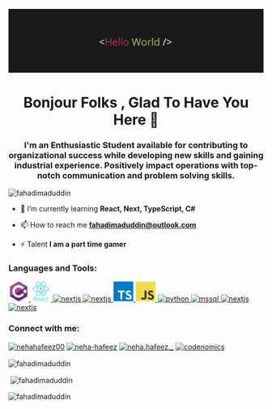 <!--
**FahadImaduddin/fahadimaduddin** is a ✨ _special_ ✨ repository because its `README.md` (this file) appears on your GitHub profile.

Here are some ideas to get you started:

- 🔭 I’m currently working on ...
- 🌱 I’m currently learning ...
- 👯 I’m looking to collaborate on ...
- 🤔 I’m looking for help with ...
- 💬 Ask me about ...
- 📫 How to reach me: ...
- 😄 Pronouns: ...
- ⚡ Fun fact: ...

-->
![Header](https://github.com/AashimaAhuja/AashimaAhuja/blob/main/images/banner.png)

<h1 align="center">Bonjour Folks , Glad To Have You Here 👋</h1>
<h3 align="center">I'm an Enthusiastic Student available for contributing to organizational success while developing new skills and gaining industrial experience. Positively impact operations with top-notch communication and problem solving skills.</h3>

<p align="left"> <img src="https://komarev.com/ghpvc/?username=fahadimaduddin&label=Profile%20views&color=0e75b6&style=flat" alt="fahadimaduddin" /> </p>

- 🌱 I’m currently learning **React, Next, TypeScript, C#**

- 📫 How to reach me **fahadimaduddin@outlook.com**

- ⚡ Talent **I am a part time gamer**

<h3 align="left">Languages and Tools:</h3>
<p align="left"> 
<a href="https://www.w3schools.com/cs/" target="_blank" rel="noreferrer"> <img src="https://raw.githubusercontent.com/devicons/devicon/master/icons/csharp/csharp-original.svg" alt="csharp" width="40" height="40"/> </a>
<a href="https://react.dev/" target="_blank" rel="noreferrer"> <img src="https://raw.githubusercontent.com/devicons/devicon/master/icons/react/react-original-wordmark.svg" alt="react" width="40" height="40"/> </a> 
<a href="https://nextjs.org/" target="_blank" rel="noreferrer"> <img src="https://i.ibb.co/mRzTxmy/NextJS.png" alt="nextjs" width="80" height="40"/> </a>  
<a href="https://nextjs.org/" target="_blank" rel="noreferrer"> <img src="https://upload.vectorlogo.zone/logos/nextjs/images/2d3864ef-00e0-4026-ab1d-30e4a98e2899.svg" alt="nextjs" width="80" height="40"/> </a>  
<a href="https://www.typescriptlang.org/" target="_blank" rel="noreferrer"> <img src="https://raw.githubusercontent.com/devicons/devicon/master/icons/typescript/typescript-original.svg" alt="java" width="40" height="40"/> </a> 
<a href="https://developer.mozilla.org/en-US/docs/Web/JavaScript" target="_blank" rel="noreferrer"> <img src="https://raw.githubusercontent.com/devicons/devicon/master/icons/javascript/javascript-original.svg" alt="nextjs" width="40" height="40"/> </a>  
<a href="https://angular.io/" target="_blank" rel="noreferrer"> <img src="https://angular.io/assets/images/logos/angular/angular.svg"" alt="python" width="45" height="45"/> </a> 
<a href="https://www.microsoft.com/en-us/sql-server" target="_blank" rel="noreferrer"> <img src="https://www.svgrepo.com/show/303229/microsoft-sql-server-logo.svg" alt="mssql" width="40" height="40"/> </a>
<a href="https://azure.microsoft.com/en-us/" target="_blank" rel="noreferrer"> <img src="https://www.vectorlogo.zone/logos/microsoft_azure/microsoft_azure-icon.svg" alt="nextjs" width="40" height="40"/> </a>  
<a href="https://git-scm.com/" target="_blank" rel="noreferrer"> <img src="https://www.vectorlogo.zone/logos/git-scm/git-scm-icon.svg" alt="nextjs" width="40" height="40"/> </a>  
</p>


<h3 align="left">Connect with me:</h3>
<p align="left">
<a href="https://twitter.com/fahadimaduddin" target="_blank"><img align="center" src="https://raw.githubusercontent.com/rahuldkjain/github-profile-readme-generator/master/src/images/icons/Social/twitter.svg" alt="nehahafeez00" height="30" width="40" /></a>
<a href="https://linkedin.com/in/fahadimaduddin" target="_blank"><img align="center" src="https://raw.githubusercontent.com/rahuldkjain/github-profile-readme-generator/master/src/images/icons/Social/linked-in-alt.svg" alt="neha-hafeez" height="30" width="40" /></a>
<a href="https://instagram.com/fahadimaduddin" target="_blank"><img align="center" src="https://raw.githubusercontent.com/rahuldkjain/github-profile-readme-generator/master/src/images/icons/Social/instagram.svg" alt="neha.hafeez._" height="30" width="40" /></a>
<a href="https://www.youtube.com/@fahadimaduddin" target="_blank"><img align="center" src="https://raw.githubusercontent.com/rahuldkjain/github-profile-readme-generator/master/src/images/icons/Social/youtube.svg" alt="codenomics" height="30" width="40" /></a>
</p>
<!--
<p><img align="center" src="https://github-readme-stats.vercel.app/api/top-langs?username=fahadimaduddin&show_icons=true&theme=highcontrast&hide_border=true&locale=en&layout=compact" alt="fahadimaduddin" /></p>
<p>&nbsp;<img align="center" src="https://github-readme-stats.vercel.app/api?username=fahadimaduddin&show_icons=true&theme=highcontrast&hide_border=true&locale=en" alt="fahadimaduddin" /></p>
<p><img align="center" src="https://github-readme-streak-stats.herokuapp.com/?user=fahadimaduddin&theme=highcontrast&hide_border=true&locale=en" alt="fahadimaduddin" /></p>
-->

<p><img align="center" src="https://github-readme-stats.vercel.app/api/top-langs?username=fahadimaduddin&show_icons=true&hide_border=false&locale=en&layout=compact" alt="fahadimaduddin" /></p>

<p>&nbsp;<img align="center" src="https://github-readme-stats.vercel.app/api?username=fahadimaduddin&show_icons=true&hide_border=false&locale=en" alt="fahadimaduddin" /></p>

<p><img align="center" src="https://github-readme-streak-stats.herokuapp.com/?user=fahadimaduddin&hide_border=false&locale=en" alt="fahadimaduddin" /></p>
